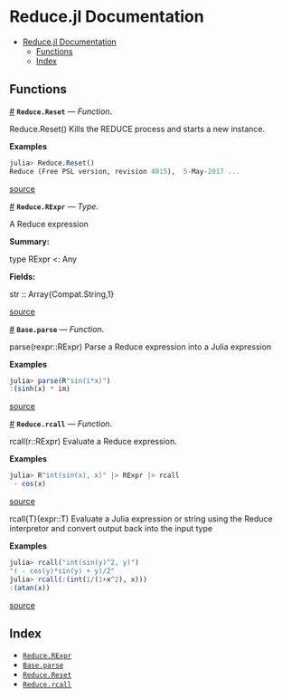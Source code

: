
<a id='Reduce.jl-Documentation-1'></a>

# Reduce.jl Documentation

- [Reduce.jl Documentation](index.md#Reduce.jl-Documentation-1)
    - [Functions](index.md#Functions-1)
    - [Index](index.md#Index-1)


<a id='Functions-1'></a>

## Functions

<a id='Reduce.Reset' href='#Reduce.Reset'>#</a>
**`Reduce.Reset`** &mdash; *Function*.



Reduce.Reset() Kills the REDUCE process and starts a new instance.

**Examples**

```julia
julia> Reduce.Reset()
Reduce (Free PSL version, revision 4015),  5-May-2017 ...
```


<a target='_blank' href='github.com/chakravala/Reduce.jl.git' class='documenter-source'>source</a><br>

<a id='Reduce.RExpr' href='#Reduce.RExpr'>#</a>
**`Reduce.RExpr`** &mdash; *Type*.



A Reduce expression

**Summary:**

type RExpr <: Any

**Fields:**

str :: Array{Compat.String,1}


<a target='_blank' href='github.com/chakravala/Reduce.jl.git' class='documenter-source'>source</a><br>

<a id='Base.parse' href='#Base.parse'>#</a>
**`Base.parse`** &mdash; *Function*.



parse(rexpr::RExpr) Parse a Reduce expression into a Julia expression

**Examples**

```julia
julia> parse(R"sin(i*x)")
:(sinh(x) * im)
```


<a target='_blank' href='github.com/chakravala/Reduce.jl.git' class='documenter-source'>source</a><br>

<a id='Reduce.rcall' href='#Reduce.rcall'>#</a>
**`Reduce.rcall`** &mdash; *Function*.



rcall(r::RExpr) Evaluate a Reduce expression.

**Examples**

```julia
julia> R"int(sin(x), x)" |> RExpr |> rcall
 - cos(x)
```


<a target='_blank' href='github.com/chakravala/Reduce.jl.git' class='documenter-source'>source</a><br>


rcall{T}(expr::T) Evaluate a Julia expression or string using the Reduce interpretor and convert output back into the input type

**Examples**

```julia
julia> rcall("int(sin(y)^2, y)")
"( - cos(y)*sin(y) + y)/2"
julia> rcall(:(int(1/(1+x^2), x)))
:(atan(x))
```


<a target='_blank' href='github.com/chakravala/Reduce.jl.git' class='documenter-source'>source</a><br>


<a id='Index-1'></a>

## Index

- [`Reduce.RExpr`](index.md#Reduce.RExpr)
- [`Base.parse`](index.md#Base.parse)
- [`Reduce.Reset`](index.md#Reduce.Reset)
- [`Reduce.rcall`](index.md#Reduce.rcall)

